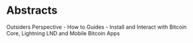 # Abstracts
Outsiders Perspective - How to Guides -  Install and Interact with Bitcoin Core, Lightning LND and Mobile Bitcoin Apps
